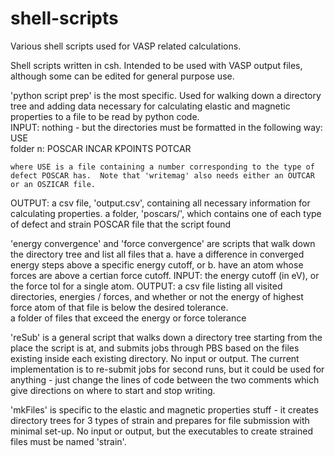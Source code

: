 # shell-scripts
Various shell scripts used for VASP related calculations.

Shell scripts written in csh.  Intended to be used with VASP output files, although some can be edited for general purpose use.

'python script prep' is the most specific.  Used for walking down a directory tree and adding data necessary for calculating elastic and magnetic properties to a file to be read by python code.  
INPUT:  nothing - but the directories must be formatted in the following way:
	<anything>
	USE	<folders a through z>	
	folder n:
		POSCAR	INCAR	KPOINTS	POTCAR	<anything>

	where USE is a file containing a number corresponding to the type of defect POSCAR has.  Note that 'writemag' also needs either an OUTCAR or an OSZICAR file.
OUTPUT:	a csv file, 'output.csv', containing all necessary information for calculating properties.
	a folder, 'poscars/', which contains one of each type of defect and strain POSCAR file that the script found


'energy convergence' and 'force convergence' are scripts that walk down the directory tree and list all files that
a. have a difference in converged energy steps above a specific energy cutoff, or
b. have an atom whose forces are above a certian force cutoff.
INPUT: 	the energy cutoff (in eV), or the force tol for a single atom.
OUTPUT:	a csv file listing all visited directories, energies / forces, and whether or not the energy of highest force atom of that file is below the desired tolerance.  
	a folder of files that exceed the energy or force tolerance

'reSub' is a general script that walks down a directory tree starting from the place the script is at, and submits jobs through PBS based on the files existing inside each existing directory.  No input or output.  The current implementation is to re-submit jobs for second runs, but it could be used for anything - just change the lines of code between the two comments which give directions on where to start and stop writing.

'mkFiles' is specific to the elastic and magnetic properties stuff - it creates directory trees for 3 types of strain and prepares for file submission with minimal set-up.  No input or output, but the executables to create strained files must be named 'strain<anything>'.


